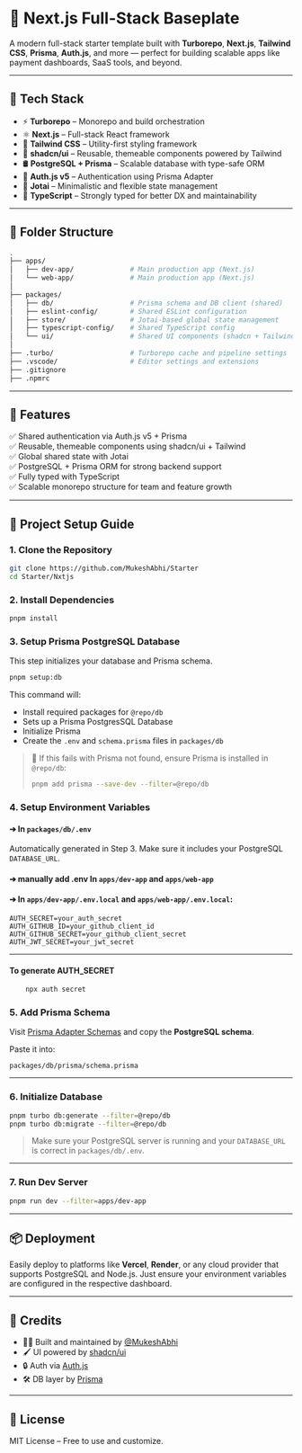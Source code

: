 # 🧱 Next.js Full-Stack Baseplate

A modern full-stack starter template built with **Turborepo**, **Next.js**, **Tailwind CSS**, **Prisma**, **Auth.js**, and more — perfect for building scalable apps like payment dashboards, SaaS tools, and beyond.

---

## 🚀 Tech Stack

- ⚡ **Turborepo** – Monorepo and build orchestration
- ⚛️ **Next.js** – Full-stack React framework
- 🎨 **Tailwind CSS** – Utility-first styling framework
- 💅 **shadcn/ui** – Reusable, themeable components powered by Tailwind
- 🛢 **PostgreSQL + Prisma** – Scalable database with type-safe ORM
- 🔐 **Auth.js v5** – Authentication using Prisma Adapter
- 🧠 **Jotai** – Minimalistic and flexible state management
- 🧾 **TypeScript** – Strongly typed for better DX and maintainability

---

## 📁 Folder Structure

```bash
.
├── apps/
│   ├── dev-app/              # Main production app (Next.js)
│   └── web-app/              # Main production app (Next.js)
│
├── packages/
│   ├── db/                   # Prisma schema and DB client (shared)
│   ├── eslint-config/        # Shared ESLint configuration
│   ├── store/                # Jotai-based global state management
│   ├── typescript-config/    # Shared TypeScript config
│   └── ui/                   # Shared UI components (shadcn + Tailwind)
│
├── .turbo/                   # Turborepo cache and pipeline settings
├── .vscode/                  # Editor settings and extensions
├── .gitignore
├── .npmrc
```

---

## 🧪 Features

✅ Shared authentication via Auth.js v5 + Prisma  
✅ Reusable, themeable components using shadcn/ui + Tailwind  
✅ Global shared state with Jotai  
✅ PostgreSQL + Prisma ORM for strong backend support  
✅ Fully typed with TypeScript  
✅ Scalable monorepo structure for team and feature growth  

---

## 🚀 Project Setup Guide

### 1. Clone the Repository

```bash
git clone https://github.com/MukeshAbhi/Starter
cd Starter/Nxtjs
```

### 2. Install Dependencies

```bash
pnpm install
```

### 3. Setup Prisma PostgreSQL Database

This step initializes your database and Prisma schema.

```bash
pnpm setup:db
```

This command will:
- Install required packages for `@repo/db`
- Sets up a Prisma PostgresSQL Database
- Initialize Prisma
- Create the `.env` and `schema.prisma` files in `packages/db`

> 🔧 If this fails with Prisma not found, ensure Prisma is installed in `@repo/db`:
> ```bash
> pnpm add prisma --save-dev --filter=@repo/db
> ```

### 4. Setup Environment Variables

#### ➔ In `packages/db/.env`  
Automatically generated in Step 3. Make sure it includes your PostgreSQL `DATABASE_URL`.

#### ➔ manually add .env In `apps/dev-app` and `apps/web-app`
 

#### ➔ In `apps/dev-app/.env.local` and `apps/web-app/.env.local`:

```env
AUTH_SECRET=your_auth_secret
AUTH_GITHUB_ID=your_github_client_id
AUTH_GITHUB_SECRET=your_github_client_secret
AUTH_JWT_SECRET=your_jwt_secret
```

---

#### To generate AUTH_SECRET

```bash
    npx auth secret
```

### 5. Add Prisma Schema

Visit [Prisma Adapter Schemas](https://authjs.dev/getting-started/adapters/prisma) and copy the **PostgreSQL schema**.

Paste it into:

```
packages/db/prisma/schema.prisma
```

---

### 6. Initialize Database

```bash
pnpm turbo db:generate --filter=@repo/db
pnpm turbo db:migrate --filter=@repo/db
```

> Make sure your PostgreSQL server is running and your `DATABASE_URL` is correct in `packages/db/.env`.

---

### 7. Run Dev Server

```bash
pnpm run dev --filter=apps/dev-app
```

---

## 📦 Deployment

Easily deploy to platforms like **Vercel**, **Render**, or any cloud provider that supports PostgreSQL and Node.js. Just ensure your environment variables are configured in the respective dashboard.

---

## 🙌 Credits

- 🧑‍💻 Built and maintained by [@MukeshAbhi](https://github.com/MukeshAbhi)
- 🖌️ UI powered by [shadcn/ui](https://ui.shadcn.com)
- 🔒 Auth via [Auth.js](https://authjs.dev/)
- 🛠 DB layer by [Prisma](https://www.prisma.io/)

---

## 📄 License

MIT License – Free to use and customize.